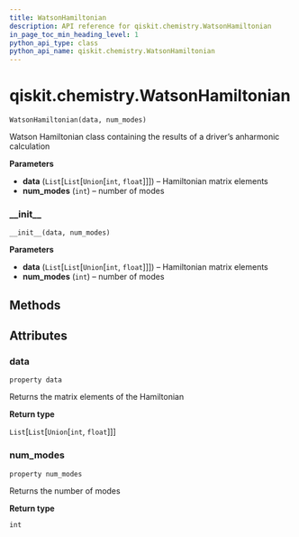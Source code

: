 ```yaml
---
title: WatsonHamiltonian
description: API reference for qiskit.chemistry.WatsonHamiltonian
in_page_toc_min_heading_level: 1
python_api_type: class
python_api_name: qiskit.chemistry.WatsonHamiltonian
---
```


# qiskit.chemistry.WatsonHamiltonian

<span id="qiskit.chemistry.WatsonHamiltonian" />

`WatsonHamiltonian(data, num_modes)`

Watson Hamiltonian class containing the results of a driver’s anharmonic calculation

**Parameters**

*   **data** (`List`\[`List`\[`Union`\[`int`, `float`]]]) – Hamiltonian matrix elements
*   **num\_modes** (`int`) – number of modes

### \_\_init\_\_

<span id="qiskit.chemistry.WatsonHamiltonian.__init__" />

`__init__(data, num_modes)`

**Parameters**

*   **data** (`List`\[`List`\[`Union`\[`int`, `float`]]]) – Hamiltonian matrix elements
*   **num\_modes** (`int`) – number of modes

## Methods

## Attributes

### data

<span id="qiskit.chemistry.WatsonHamiltonian.data" />

`property data`

Returns the matrix elements of the Hamiltonian

**Return type**

`List`\[`List`\[`Union`\[`int`, `float`]]]

### num\_modes

<span id="qiskit.chemistry.WatsonHamiltonian.num_modes" />

`property num_modes`

Returns the number of modes

**Return type**

`int`

